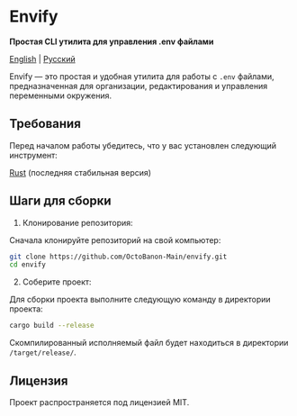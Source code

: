 # Envify

**Простая CLI утилита для управления .env файлами**

[English](README.md) | [Русский](README.ru.md)

Envify — это простая и удобная утилита для работы с `.env` файлами, предназначенная для организации, редактирования и управления переменными окружения.

## Требования

Перед началом работы убедитесь, что у вас установлен следующий инструмент:

[Rust](https://www.rust-lang.org/tools/install) (последняя стабильная версия)

## Шаги для сборки

1. Клонирование репозитория:

Сначала клонируйте репозиторий на свой компьютер:

```bash
git clone https://github.com/OctoBanon-Main/envify.git
cd envify
```

2. Соберите проект:

Для сборки проекта выполните следующую команду в директории проекта:

```bash
cargo build --release
```

Скомпилированный исполняемый файл будет находиться в директории `/target/release/`.

## Лицензия

Проект распространяется под лицензией MIT.